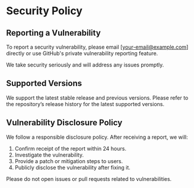 # Security Policy

## Reporting a Vulnerability

To report a security vulnerability, please email [your-email@example.com] directly or use GitHub's private vulnerability reporting feature.

We take security seriously and will address any issues promptly.

## Supported Versions

We support the latest stable release and previous versions. Please refer to the repository’s release history for the latest supported versions.

## Vulnerability Disclosure Policy

We follow a responsible disclosure policy. After receiving a report, we will:
1. Confirm receipt of the report within 24 hours.
2. Investigate the vulnerability.
3. Provide a patch or mitigation steps to users.
4. Publicly disclose the vulnerability after fixing it.

Please do not open issues or pull requests related to vulnerabilities.
